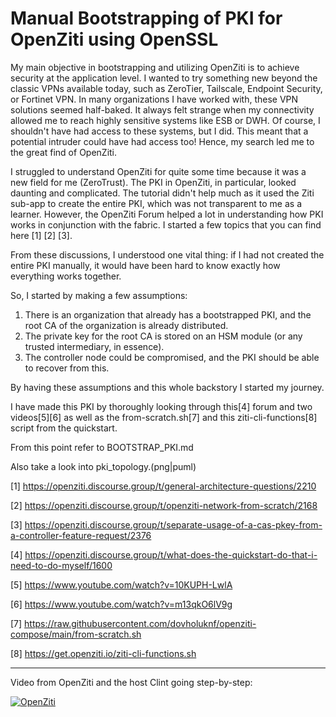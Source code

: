 # Manual Bootstrapping of PKI for OpenZiti using OpenSSL

My main objective in bootstrapping and utilizing OpenZiti is to achieve security at the application level. I wanted to try something new beyond the classic VPNs available today, such as ZeroTier, Tailscale, Endpoint Security, or Fortinet VPN. In many organizations I have worked with, these VPN solutions seemed half-baked. It always felt strange when my connectivity allowed me to reach highly sensitive systems like ESB or DWH. Of course, I shouldn't have had access to these systems, but I did. This meant that a potential intruder could have had access too! Hence, my search led me to the great find of OpenZiti.

I struggled to understand OpenZiti for quite some time because it was a new field for me (ZeroTrust). The PKI in OpenZiti, in particular, looked daunting and complicated. The tutorial didn't help much as it used the Ziti sub-app to create the entire PKI, which was not transparent to me as a learner. However, the OpenZiti Forum helped a lot in understanding how PKI works in conjunction with the fabric. I started a few topics that you can find here [1] [2] [3].

From these discussions, I understood one vital thing: if I had not created the entire PKI manually, it would have been hard to know exactly how everything works together.

So, I started by making a few assumptions:

1. There is an organization that already has a bootstrapped PKI, and the root CA of the organization is already distributed.
2. The private key for the root CA is stored on an HSM module (or any trusted intermediary, in essence).
3. The controller node could be compromised, and the PKI should be able to recover from this.

By having these assumptions and this whole backstory I started my journey.

I have made this PKI by thoroughly looking through this[4] forum and two videos[5][6] as well as the from-scratch.sh[7] and this ziti-cli-functions[8] script from the quickstart.

From this point refer to BOOTSTRAP_PKI.md

Also take a look into pki_topology.(png|puml) 

[1] https://openziti.discourse.group/t/general-architecture-questions/2210

[2] https://openziti.discourse.group/t/openziti-network-from-scratch/2168

[3] https://openziti.discourse.group/t/separate-usage-of-a-cas-pkey-from-a-controller-feature-request/2376

[4] https://openziti.discourse.group/t/what-does-the-quickstart-do-that-i-need-to-do-myself/1600

[5] https://www.youtube.com/watch?v=10KUPH-LwlA

[6] https://www.youtube.com/watch?v=m13qkO6lV9g

[7] https://raw.githubusercontent.com/dovholuknf/openziti-compose/main/from-scratch.sh

[8] https://get.openziti.io/ziti-cli-functions.sh

---

Video from OpenZiti and the host Clint going step-by-step:

[![OpenZiti](https://img.youtube.com/vi/X_bvaZOAh34/0.jpg)](https://www.youtube.com/watch?v=X_bvaZOAh34)

